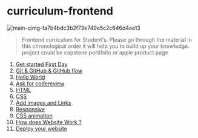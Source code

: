 # curriculum-frontend

![main-qimg-fa7b4bdc3b2f73e749e5c2c646d4ae13](https://user-images.githubusercontent.com/56429354/167045645-7bdc35da-c4d9-4e7c-8334-6980df51d2ec.gif)

> Frontend curriculum for Student's. 
Please go through the material in this chronological order 
it will help you to build up your knowledge. project could be capstone portifolio or apple product page 

1. [Get started First Day](https://github.com/Gedewon/curriculum-frontend/blob/main/first-day-installations.md)
2. [Git & GitHub & GitHub flow](https://github.com/Gedewon/curriculum-frontend/blob/main/git-github-basics.md)
3. [Hello World](https://github.com/Gedewon/curriculum-frontend/blob/main/hello-world-project.md)
4. [Ask for codereview ](https://github.com/Gedewon/curriculum-frontend/blob/main/code-review.md)
4. [HTML ](https://github.com/Gedewon/curriculum-frontend/blob/main/html5.md)
4. [CSS ](https://github.com/Gedewon/curriculum-frontend/blob/main/html5-flexbox.md)
4. [Add images and Links ](https://github.com/Gedewon/curriculum-frontend/blob/main/images_media_backgrounds.md)
4. [Responsive](https://github.com/Gedewon/curriculum-frontend/blob/main/css-responsive.md)
4. [CSS animation](https://github.com/Gedewon/curriculum-frontend/blob/main/animation.md)
4. [How does Website Work ? ](https://github.com/Gedewon/curriculum-frontend/blob/main/how-does-website-work.md)
4. [Deploy your website](https://github.com/Gedewon/curriculum-frontend/blob/main/deploy-website.md)
